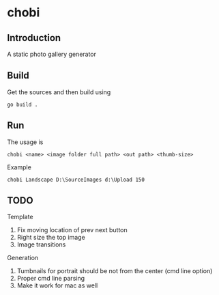 # chobi 
## Introduction
A static photo gallery generator


## Build
Get the sources and then build using
```
go build .
```

## Run
The usage is
```
chobi <name> <image folder full path> <out path> <thumb-size>
```

Example
```
chobi Landscape D:\SourceImages d:\Upload 150
```

## TODO
Template
1. Fix moving location of prev next button
1. Right size the top image
1. Image transitions

Generation
1. Tumbnails for portrait should be not from the center (cmd line option)
1. Proper cmd line parsing
1. Make it work for mac as well

